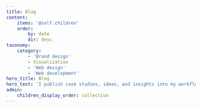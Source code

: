 ```yaml
---
title: Blog
content:
    items: '@self.children'
    order:
        by: date
        dir: desc
taxonomy:
    category:
        - 'Brand design'
        - Visualization
        - 'Web design'
        - 'Web development'
hero_title: Blog
hero_text: 'I publish case studies, ideas, and insights into my workflow, that help me succeed in brand design, development, and visualization projects.'
admin:
    children_display_order: collection
---
```


